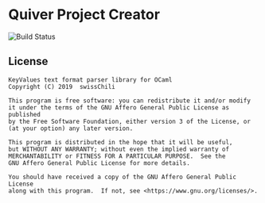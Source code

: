 # Quiver Project Creator

![Build Status](https://img.shields.io/azure-devops/build/quiverteam/5add453c-4936-4e4d-9bb7-321ca3504ee1/2.svg?style=popout-square)

## License

```
KeyValues text format parser library for OCaml
Copyright (C) 2019  swissChili

This program is free software: you can redistribute it and/or modify
it under the terms of the GNU Affero General Public License as published
by the Free Software Foundation, either version 3 of the License, or
(at your option) any later version.

This program is distributed in the hope that it will be useful,
but WITHOUT ANY WARRANTY; without even the implied warranty of
MERCHANTABILITY or FITNESS FOR A PARTICULAR PURPOSE.  See the
GNU Affero General Public License for more details.

You should have received a copy of the GNU Affero General Public License
along with this program.  If not, see <https://www.gnu.org/licenses/>.
```
